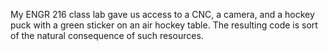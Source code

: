 My ENGR 216 class lab gave us access to a CNC, a camera, and a hockey puck with a green sticker on an air hockey table. The resulting code is sort of the natural consequence of such resources.
